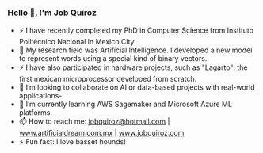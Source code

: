 ### Hello 👋, I'm Job Quiroz 


- ⚡ I have recently completed my PhD in Computer Science from Instituto Politécnico Nacional in Mexico City.
- 🔭 My research field was Artificial Intelligence. I developed a new model to represent words using a special kind of binary vectors.
- ⚡ I have also participated in hardware projects, such as "Lagarto": the first mexican microprocessor developed from scratch.
- 👯 I’m looking to collaborate on AI or data-based projects with real-world applications-
- 🌱 I’m currently learning AWS Sagemaker and Microsoft Azure ML platforms. 
- 📫 How to reach me: jobquiroz@hotmail.com | www.artificialdream.com.mx | www.jobquiroz.com
- ⚡ Fun fact: I love basset hounds!
